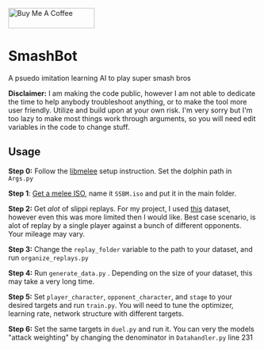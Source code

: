 <a href="https://www.buymeacoffee.com/aispawn" target="_blank"><img src="https://cdn.buymeacoffee.com/buttons/default-orange.png" alt="Buy Me A Coffee" height="41" width="174"></a>

# SmashBot

A psuedo imitation learning AI to play super smash bros



**Disclaimer:** I am making the code public, however I am not able to dedicate the time to help anybody troubleshoot anything, or to make the tool more user friendly. Utilize and build upon at your own risk. I'm very sorry but I'm too lazy to make most things work through arguments, so you will need edit variables in the code to change stuff.

## Usage

**Step 0:** Follow the [libmelee](https://github.com/altf4/libmelee) setup instruction. Set the dolphin path in `Args.py`

**Step 1**: [Get a melee ISO](https://dolphin-emu.org/docs/guides/ripping-games/), name it `SSBM.iso` and put it in the main folder.

**Step 2:** Get *alot* of slippi replays. For my project, I used [this](https://drive.google.com/file/d/1ab6ovA46tfiPZ2Y3a_yS1J3k3656yQ8f/edit) dataset, however even this was more limited then I would like. Best case scenario, is alot of replay by a single player against a bunch of different opponents. Your mileage may vary.

**Step 3:** Change the `replay_folder` variable to the path to your dataset, and run `organize_replays.py`

**Step 4:** Run `generate_data.py` . Depending on the size of your dataset, this may take a very long time.

**Step 5:**  Set  `player_character`, `opponent_character`, and `stage` to your desired targets and run `train.py`. You will need to tune the optimizer, learning rate, network structure with different targets. 

**Step 6:** Set the same targets in `duel.py` and run it. You can very the models "attack weighting" by changing the denominator in `Datahandler.py` line 231




















